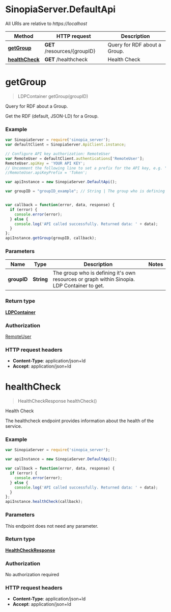 # SinopiaServer.DefaultApi

All URIs are relative to *https://localhost*

Method | HTTP request | Description
------------- | ------------- | -------------
[**getGroup**](DefaultApi.md#getGroup) | **GET** /resources/{groupID} | Query for RDF about a Group.
[**healthCheck**](DefaultApi.md#healthCheck) | **GET** /healthcheck | Health Check


<a name="getGroup"></a>
# **getGroup**
> LDPContainer getGroup(groupID)

Query for RDF about a Group.

Get the RDF (default, JSON-LD) for a Group.

### Example
```javascript
var SinopiaServer = require('sinopia_server');
var defaultClient = SinopiaServer.ApiClient.instance;

// Configure API key authorization: RemoteUser
var RemoteUser = defaultClient.authentications['RemoteUser'];
RemoteUser.apiKey = 'YOUR API KEY';
// Uncomment the following line to set a prefix for the API key, e.g. "Token" (defaults to null)
//RemoteUser.apiKeyPrefix = 'Token';

var apiInstance = new SinopiaServer.DefaultApi();

var groupID = "groupID_example"; // String | The group who is defining it's own resources or graph within Sinopia. LDP Container to get.


var callback = function(error, data, response) {
  if (error) {
    console.error(error);
  } else {
    console.log('API called successfully. Returned data: ' + data);
  }
};
apiInstance.getGroup(groupID, callback);
```

### Parameters

Name | Type | Description  | Notes
------------- | ------------- | ------------- | -------------
 **groupID** | **String**| The group who is defining it&#39;s own resources or graph within Sinopia. LDP Container to get. | 

### Return type

[**LDPContainer**](LDPContainer.md)

### Authorization

[RemoteUser](../README.md#RemoteUser)

### HTTP request headers

 - **Content-Type**: application/json+ld
 - **Accept**: application/json+ld

<a name="healthCheck"></a>
# **healthCheck**
> HealthCheckResponse healthCheck()

Health Check

The healthcheck endpoint provides information about the health of the service.

### Example
```javascript
var SinopiaServer = require('sinopia_server');

var apiInstance = new SinopiaServer.DefaultApi();

var callback = function(error, data, response) {
  if (error) {
    console.error(error);
  } else {
    console.log('API called successfully. Returned data: ' + data);
  }
};
apiInstance.healthCheck(callback);
```

### Parameters
This endpoint does not need any parameter.

### Return type

[**HealthCheckResponse**](HealthCheckResponse.md)

### Authorization

No authorization required

### HTTP request headers

 - **Content-Type**: application/json+ld
 - **Accept**: application/json+ld

